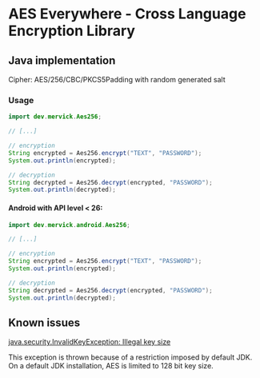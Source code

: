 # AES Everywhere - Cross Language Encryption Library

## Java implementation

Cipher: AES/256/CBC/PKCS5Padding with random generated salt

### Usage

```java
import dev.mervick.Aes256;

// [...]

// encryption
String encrypted = Aes256.encrypt("TEXT", "PASSWORD");
System.out.println(encrypted);

// decryption
String decrypted = Aes256.decrypt(encrypted, "PASSWORD");
System.out.println(decrypted);

```

#### Android with API level &lt; 26:

```java
import dev.mervick.android.Aes256;

// [...]

// encryption
String encrypted = Aes256.encrypt("TEXT", "PASSWORD");
System.out.println(encrypted);

// decryption
String decrypted = Aes256.decrypt(encrypted, "PASSWORD");
System.out.println(decrypted);
```

## Known issues

[java.security.InvalidKeyException: Illegal key size](https://github.com/mervick/aes-everywhere/issues/5)

This exception is thrown because of a restriction imposed by default JDK. On a default JDK installation, AES is limited to 128 bit key size.
